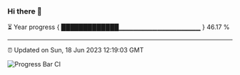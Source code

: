 ### Hi there 👋

⏳ Year progress { █████████████▁▁▁▁▁▁▁▁▁▁▁▁▁▁▁▁▁ } 46.17 %

---

⏰ Updated on Sun, 18 Jun 2023 12:19:03 GMT

![Progress Bar CI](https://github.com/liununu/liununu/workflows/Progress%20Bar%20CI/badge.svg)
